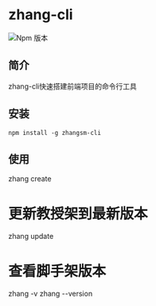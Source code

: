 # zhang-cli
![Npm 版本](https://img.shields.io/badge/zhang-cli_v0.0.1-green)
## 简介
zhang-cli快速搭建前端项目的命令行工具


## 安装
```
npm install -g zhangsm-cli
```


## 使用
zhang create


# 更新教授架到最新版本
zhang update    

# 查看脚手架版本
zhang -v
zhang --version